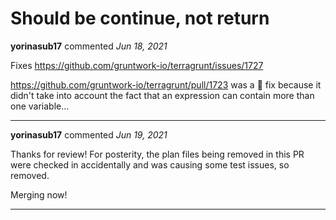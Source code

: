# Should be continue, not return

**yorinasub17** commented *Jun 18, 2021*

Fixes https://github.com/gruntwork-io/terragrunt/issues/1727

https://github.com/gruntwork-io/terragrunt/pull/1723 was a 🤦 fix because it didn't take into account the fact that an expression can contain more than one variable...
<br />
***


**yorinasub17** commented *Jun 19, 2021*

Thanks for review! For posterity, the plan files being removed in this PR were checked in accidentally and was causing some test issues, so removed.

Merging now!
***

